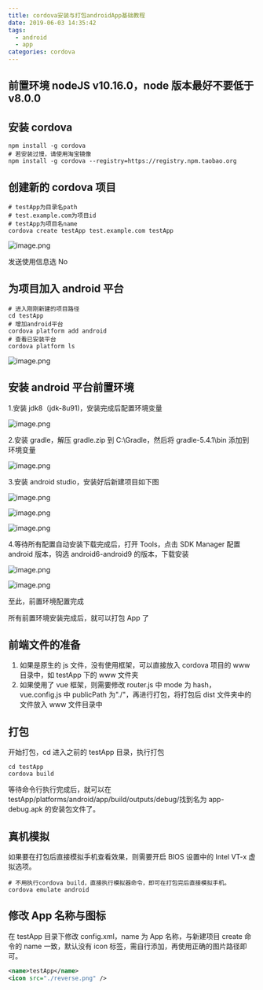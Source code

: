 ```yaml
---
title: cordova安装与打包androidApp基础教程
date: 2019-06-03 14:35:42
tags:
  - android
  - app
categories: cordova
---
```


## 前置环境 nodeJS v10.16.0，node 版本最好不要低于 v8.0.0

## 安装 cordova

```shell
npm install -g cordova
# 若安装过慢，请使用淘宝镜像
npm install -g cordova --registry=https://registry.npm.taobao.org
```

## 创建新的 cordova 项目

```shell
# testApp为目录名path
# test.example.com为项目id
# testApp为项目名name
cordova create testApp test.example.com testApp
```

![image.png](../images/cordova1.png)

发送使用信息选 No

<!-- more -->

## 为项目加入 android 平台

```shell
# 进入刚刚新建的项目路径
cd testApp
# 增加android平台
cordova platform add android
# 查看已安装平台
cordova platform ls
```

![image.png](../images/cordova2.png)

## 安装 android 平台前置环境

1.安装 jdk8（jdk-8u91)，安装完成后配置环境变量

![image.png](../images/cordova3.png)

2.安装 gradle，解压 gradle.zip 到 C:\Gradle，然后将 gradle-5.4.1\bin 添加到环境变量

![image.png](../images/cordova4.png)

3.安装 android studio，安装好后新建项目如下图

![image.png](../images/cordova5.png)

![image.png](../images/cordova6.png)

![image.png](../images/cordova7.png)

4.等待所有配置自动安装下载完成后，打开 Tools，点击 SDK Manager 配置 android 版本，钩选 android6-android9 的版本，下载安装

![image.png](../images/cordova8.png)

![image.png](../images/cordova9.png)

至此，前置环境配置完成

所有前置环境安装完成后，就可以打包 App 了

## 前端文件的准备

1. 如果是原生的 js 文件，没有使用框架，可以直接放入 cordova 项目的 www 目录中，如 testApp 下的 www 文件夹
1. 如果使用了 vue 框架，则需要修改 router.js 中 mode 为 hash，vue.config.js 中 publicPath 为"./"，再进行打包，将打包后 dist 文件夹中的文件放入 www 文件目录中

## 打包

开始打包，cd 进入之前的 testApp 目录，执行打包

```shell
cd testApp
cordova build
```

等待命令行执行完成后，就可以在 testApp/platforms/android/app/build/outputs/debug/找到名为 app-debug.apk 的安装包文件了。

## 真机模拟

如果要在打包后直接模拟手机查看效果，则需要开启 BIOS 设置中的 Intel VT-x 虚拟选项。

```shell
# 不用执行cordova build，直接执行模拟器命令，即可在打包完后直接模拟手机。
cordova emulate android
```

## 修改 App 名称与图标

在 testApp 目录下修改 config.xml，name 为 App 名称，与新建项目 create 命令的 name 一致，默认没有 icon 标签，需自行添加，再使用正确的图片路径即可。

```xml
<name>testApp</name>
<icon src="./reverse.png" />
```
